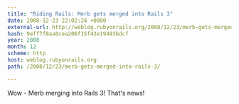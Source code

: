 ```yaml
---
title: "Riding Rails: Merb gets merged into Rails 3"
date: 2008-12-23 22:02:24 +0000
external-url: http://weblog.rubyonrails.org/2008/12/23/merb-gets-merged-into-rails-3/
hash: 9eff7f8aa0cea206f15f43e19493bdcf
year: 2008
month: 12
scheme: http
host: weblog.rubyonrails.org
path: /2008/12/23/merb-gets-merged-into-rails-3/

---
```


Wow - Merb merging into Rails 3! That's news!

